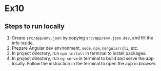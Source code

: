 # Ex10

## Steps to run locally
1. Create `src/app/env.json` by copying `src/app/env.json.dev`, and fill the info inside.
2. Prepare Angular dev environment, `node`, `npm`, `@angular/cli`, etc.
3. In project directory, run `npm install` in terminal to install packages.
4. In project directory, run `ng serve` in terminal to build and serve the app locally. Follow the instruction in the terminal to open the app in browser.
